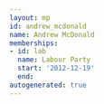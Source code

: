 ```yaml
---
layout: mp
id: andrew_mcdonald
name: Andrew McDonald
memberships:
- id: lab
  name: Labour Party
  start: '2012-12-19'
  end: 
autogenerated: true
---
```

